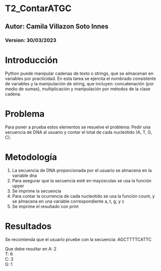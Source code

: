# T2_ContarATGC

## Autor: Camila Villazon Soto Innes

### Version: 30/03/2023

# Introducción
Python puede manipular cadenas de texto o strings, que se almacenan en variables por practicidad. 
En esta tarea se ejercita el nombrado consistente de variables y la manipulación de string, que incluyen: concatenación (por medio de sumas), multiplicación y manipulación por métodos de la clase cadena.

# Problema
Para poner a prueba estos elementos se resuelve el problema: 
Pedir una secuencia de DNA al usuario y contar el total de cada nucleótido (A, T, G, C).

# Metodología
1. La secuencia de DNA proporcionada por el usuario se almacena en la variable dna
2. Para asegurar que la secuencia esté en mayúsculas se usa la función upper
3. Se imprime la secuencia
4. Para contar la ocurrencia de cada nucleotido se usa la función count, y se almacena en una variable correspondiente a, t, g, y c
5. Se imprime el resultado con print

# Resultados
Se recomienda que el usuario pruebe con la secuencia: 
AGCTTTTCATTC

Que debe resultar en 
A: 2  
T: 6  
C: 3  
G: 1